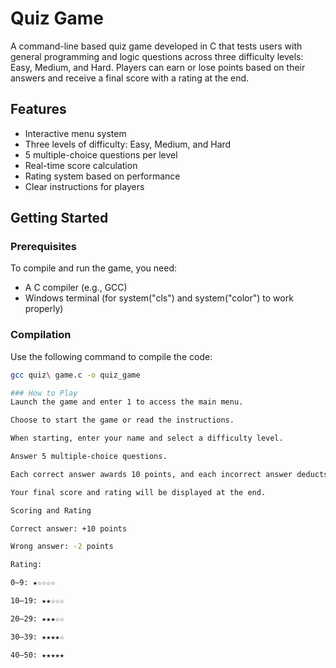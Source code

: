 # Quiz Game

A command-line based quiz game developed in C that tests users with general programming and logic questions across three difficulty levels: Easy, Medium, and Hard. Players can earn or lose points based on their answers and receive a final score with a rating at the end.

## Features

- Interactive menu system
- Three levels of difficulty: Easy, Medium, and Hard
- 5 multiple-choice questions per level
- Real-time score calculation
- Rating system based on performance
- Clear instructions for players

## Getting Started

### Prerequisites

To compile and run the game, you need:

- A C compiler (e.g., GCC)
- Windows terminal (for system("cls") and system("color") to work properly)

### Compilation

Use the following command to compile the code:

```bash
gcc quiz\ game.c -o quiz_game

### How to Play
Launch the game and enter 1 to access the main menu.

Choose to start the game or read the instructions.

When starting, enter your name and select a difficulty level.

Answer 5 multiple-choice questions.

Each correct answer awards 10 points, and each incorrect answer deducts 2 points.

Your final score and rating will be displayed at the end.

Scoring and Rating

Correct answer: +10 points

Wrong answer: -2 points

Rating:

0–9: ★☆☆☆☆

10–19: ★★☆☆☆

20–29: ★★★☆☆

30–39: ★★★★☆

40–50: ★★★★★
